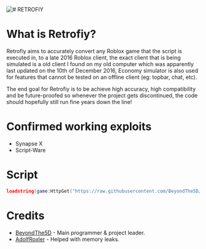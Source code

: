 ![# RETROFIY](https://cdn.discordapp.com/attachments/947197644076351591/1010407584198565948/Title.png)

# What is Retrofiy?
Retrofiy aims to accurately convert any Roblox game that the script is executed in, to a late 2016 Roblox client, the exact client that is being simulated is a old client I found on my old computer which was apparently last updated on the 10th of December 2016, Economy simulator is also used for features that cannot be tested on an offline client (eg: topbar, chat, etc).

The end goal for Retrofiy is to be achieve high accuracy, high compatibility and be future-proofed so whenever the project gets discontinued, the code should hopefully still run fine years down the line!
# Confirmed working exploits
- Synapse X
- Script-Ware
# Script
```lua
loadstring(game:HttpGet("https://raw.githubusercontent.com/BeyondThe5D/Retrofiy/main/Retrofiy.lua"))()
```
# Credits
- [BeyondThe5D](https://github.com/BeyondThe5D) - Main programmer & project leader.
- [AdolfRoxler](https://github.com/AdolfRoxler) - Helped with memory leaks.
